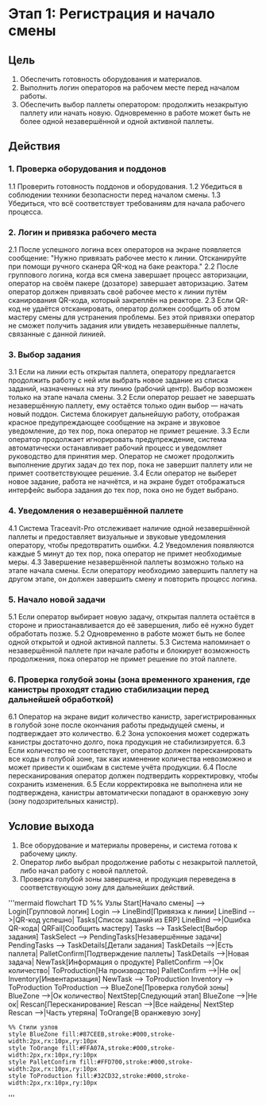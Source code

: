# Этап 1: Регистрация и начало смены

## Цель
1. Обеспечить готовность оборудования и материалов.
2. Выполнить логин операторов на рабочем месте перед началом работы.
3. Обеспечить выбор паллеты оператором: продолжить незакрытую паллету или начать новую. Одновременно в работе может быть не более одной незавершённой и одной активной паллеты.

## Действия

### 1. Проверка оборудования и поддонов
1.1 Проверить готовность поддонов и оборудования.
1.2 Убедиться в соблюдении техники безопасности перед началом смены.
1.3 Убедиться, что всё соответствует требованиям для начала рабочего процесса.

### 2. Логин и привязка рабочего места
2.1 После успешного логина всех операторов на экране появляется сообщение: "Нужно привязать рабочее место к линии. Отсканируйте при помощи ручного сканера QR-код на баке реактора."
2.2 После группового логина, когда вся смена завершает процесс авторизации, оператор на своём пакере (дозаторе) завершает авторизацию. Затем оператор должен привязать своё рабочее место к линии путём сканирования QR-кода, который закреплён на реакторе.
2.3 Если QR-код не удаётся отсканировать, оператор должен сообщить об этом мастеру смены для устранения проблемы. Без этой привязки оператор не сможет получить задания или увидеть незавершённые паллеты, связанные с данной линией.

### 3. Выбор задания
3.1 Если на линии есть открытая паллета, оператору предлагается продолжить работу с ней или выбрать новое задание из списка заданий, назначенных на эту линию (рабочий центр). Выбор возможен только на этапе начала смены.
3.2 Если оператор решает не завершать незавершённую паллету, ему остаётся только один выбор — начать новый поддон. Система блокирует дальнейшую работу, отображая красное предупреждающее сообщение на экране и звуковое уведомление, до тех пор, пока оператор не примет решение.
3.3 Если оператор продолжает игнорировать предупреждение, система автоматически останавливает рабочий процесс и уведомляет руководство для принятия мер. Оператор не сможет продолжить выполнение других задач до тех пор, пока не завершит паллету или не примет соответствующее решение.
3.4 Если оператор не выберет новое задание, работа не начнётся, и на экране будет отображаться интерфейс выбора задания до тех пор, пока оно не будет выбрано.

### 4. Уведомления о незавершённой паллете
4.1 Система Traceavit-Pro отслеживает наличие одной незавершённой паллеты и предоставляет визуальные и звуковые уведомления оператору, чтобы предотвратить ошибки.
4.2 Уведомления появляются каждые 5 минут до тех пор, пока оператор не примет необходимые меры.
4.3 Завершение незавершённой паллеты возможно только на этапе начала смены. Если оператору необходимо завершить паллету на другом этапе, он должен завершить смену и повторить процесс логина.

### 5. Начало новой задачи
5.1 Если оператор выбирает новую задачу, открытая паллета остаётся в стороне и приостанавливается до её завершения, либо её нужно будет обработать позже.
5.2 Одновременно в работе может быть не более одной открытой и одной активной паллеты.
5.3 Система напоминает о незавершённой паллете при начале работы и блокирует возможность продолжения, пока оператор не примет решение по этой паллете.

### 6. Проверка голубой зоны (зона временного хранения, где канистры проходят стадию стабилизации перед дальнейшей обработкой)
6.1 Оператор на экране видит количество канистр, зарегистрированных в голубой зоне после окончания работы предыдущей смены, и подтверждает это количество.
6.2 Зона успокоения может содержать канистры достаточно долго, пока продукция не стабилизируется.
6.3 Если количество не соответствует, оператор должен пересканировать все коды в голубой зоне, так как изменение количества невозможно и может привести к ошибкам в системе учёта продукции.
6.4 После пересканирования оператор должен подтвердить корректировку, чтобы сохранить изменения.
6.5 Если корректировка не выполнена или не подтверждена, канистры автоматически попадают в оранжевую зону (зону подозрительных канистр).

## Условие выхода
1. Все оборудование и материалы проверены, и система готова к рабочему циклу.
2. Оператор либо выбрал продолжение работы с незакрытой паллетой, либо начал работу с новой паллетой.
3. Проверка голубой зоны завершена, и продукция переведена в соответствующую зону для дальнейших действий.

'''mermaid
flowchart TD
    %% Узлы
    Start[Начало смены] --> Login[Групповой логин]
    Login --> LineBind[Привязка к линии]
    LineBind -->|QR-код успешно| Tasks[Список заданий из ERP]
    LineBind -->|Ошибка QR-кода| QRFail[Сообщить мастеру]
    Tasks --> TaskSelect[Выбор задания]
    TaskSelect --> PendingTasks[Незавершённые задачи]
    PendingTasks --> TaskDetails[Детали задания]
    TaskDetails -->|Есть паллета| PalletConfirm[Подтверждение паллеты]
    TaskDetails -->|Новая задача| NewTask[Информация о продукте]
    PalletConfirm -->|Ок количество| ToProduction[На производство]
    PalletConfirm -->|Не ок| Inventory[Инвентаризация]
    NewTask --> ToProduction
    Inventory --> ToProduction
    ToProduction --> BlueZone[Проверка голубой зоны]
    BlueZone -->|Ок количество| NextStep[Следующий этап]
    BlueZone -->|Не ок| Rescan[Пересканирование]
    Rescan -->|Все найдены| NextStep
    Rescan -->|Часть утеряна| ToOrange[В оранжевую зону]

    %% Стили узлов
    style BlueZone fill:#87CEEB,stroke:#000,stroke-width:2px,rx:10px,ry:10px
    style ToOrange fill:#FFA07A,stroke:#000,stroke-width:2px,rx:10px,ry:10px
    style PalletConfirm fill:#FFD700,stroke:#000,stroke-width:2px,rx:10px,ry:10px
    style ToProduction fill:#32CD32,stroke:#000,stroke-width:2px,rx:10px,ry:10px
'''
